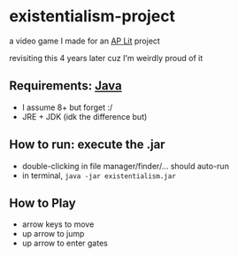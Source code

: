 # existentialism-project
a video game I made for an [AP Lit](https://apstudents.collegeboard.org/courses/ap-english-literature-and-composition) project

revisiting this 4 years later cuz I'm weirdly proud of it

## Requirements: [Java](https://www.oracle.com/java/technologies/downloads/)
- I assume 8+ but forget :/
- JRE + JDK (idk the difference but)

## How to run: execute the .jar
- double-clicking in file manager/finder/... should auto-run
- in terminal, `java -jar existentialism.jar`

## How to Play
- arrow keys to move
- up arrow to jump
- up arrow to enter gates

